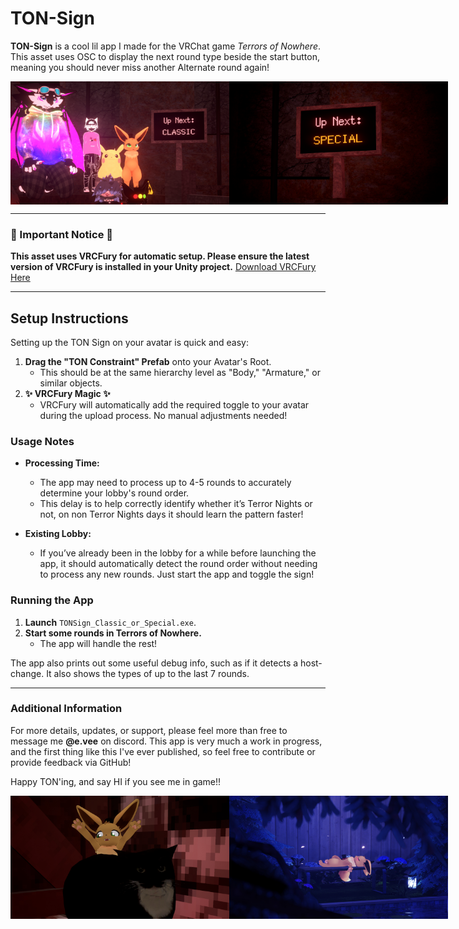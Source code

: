 # TON-Sign

**TON-Sign** is a cool lil app I made for the VRChat game *Terrors of Nowhere*. This asset uses OSC to display the next round type beside the start button, meaning you should never miss another Alternate round again!

<div style="display: flex; justify-content: space-around;">
  <img src="VRCPreview.jpg" alt="Thanks to the people who helped me test!" width="350"/>
  <img src="VRCPreview2.jpg" alt="Preview Photo" width="350"/>
</div>

---

### 🚨 Important Notice 🚨
**This asset uses VRCFury for automatic setup. Please ensure the latest version of VRCFury is installed in your Unity project.**
[Download VRCFury Here](https://vrcfury.com/download)

---

## Setup Instructions

Setting up the TON Sign on your avatar is quick and easy:

1. **Drag the "TON Constraint" Prefab** onto your Avatar's Root.
   - This should be at the same hierarchy level as "Body," "Armature," or similar objects.
2. **✨ VRCFury Magic ✨**
   - VRCFury will automatically add the required toggle to your avatar during the upload process. No manual adjustments needed!

### Usage Notes

- **Processing Time:** 
  - The app may need to process up to 4-5 rounds to accurately determine your lobby's round order.
  - This delay is to help correctly identify whether it’s Terror Nights or not, on non Terror Nights days it should learn the pattern faster! 
  
- **Existing Lobby:** 
  - If you’ve already been in the lobby for a while before launching the app, it should automatically detect the round order without needing to process any new rounds. Just start the app and toggle the sign!

### Running the App

1. **Launch** `TONSign_Classic_or_Special.exe`.
2. **Start some rounds in Terrors of Nowhere.** 
   - The app will handle the rest!

The app also prints out some useful debug info, such as if it detects a host-change. It also shows the types of up to the last 7 rounds.

---

### Additional Information

For more details, updates, or support, please feel more than free to message me **@e.vee** on discord. This app is very much a work in progress, and the first thing like this I've ever published, so feel free to contribute or provide feedback via GitHub!

Happy TON'ing, and say HI if you see me in game!!
<div style="display: flex; justify-content: space-around;">
  <img src="anotherEevee.jpg" alt="yippeee" width="350"/>
  <img src="sleebyvee_zzz.jpg" alt="so sleepy zzz" width="350"/>
</div>
